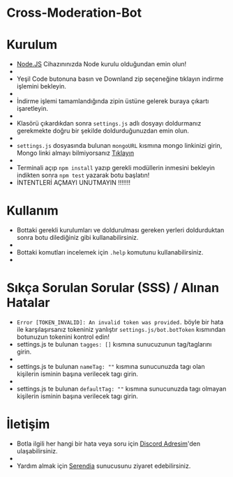 # Cross-Moderation-Bot

# Kurulum
* [Node.JS](https://nodejs.org/en/) Cihazınınızda Node kurulu olduğundan emin olun!
* 
* Yeşil Code butonuna basın ve Downland zip seçeneğine tıklayın indirme işlemini bekleyin.
* 
* İndirme işlemi tamamlandığında zipin üstüne gelerek buraya çıkartı işaretleyin.
* 
* Klasörü çıkardıkdan sonra `settings.js` adlı dosyayı doldurmanız gerekmekte doğru bir şekilde doldurduğunuzdan emin olun.
* 
* `settings.js` dosyasında bulunan `mongoURL` kısmına mongo linkinizi girin, Mongo linki almayı bilmiyorsanız [Tıklayın](https://www.youtube.com/watch?v=s_-gJn9GDus)
* 
* Terminali açıp `npm install` yazıp gerekli modüllerin inmesini bekleyin indikten sonra `npm test` yazarak botu başlatın!
* İNTENTLERİ AÇMAYI UNUTMAYIN !!!!!!!

# Kullanım
* Bottaki gerekli kurulumları ve doldurulması gereken yerleri doldurduktan sonra botu dilediğiniz gibi kullanabilirsiniz.
* 
* Bottaki komutları incelemek için `.help` komutunu kullanabilirsiniz.
* 
# Sıkça Sorulan Sorular (SSS) / Alınan Hatalar
* `Error [TOKEN_INVALID]: An invalid token was provided.` böyle bir hata ile karşılaşırsanız tokeniniz yanlıştır `settings.js/bot.botToken` kısmından botunuzun tokenini kontrol edin!
* settings.js te bulunan `tagges: []` kısmına sunucuzunun tag/taglarını girin.
* 
* settings.js te bulunan `nameTag: ""` kısmına sunucunuzda tagı olan kişilerin isminin başına verilecek tagı girin.
* 
* settings.js te bulunan `defaultTag: ""` kısmına sunucunuzda tagı olmayan kişilerin isminin başına verilecek tagı girin.

# İletişim
* Botla ilgili her hangi bir hata veya soru için [Discord Adresim](https://discord.com/users/799237103195127848)'den ulaşabilirsiniz.
* 
* Yardım almak için [Serendia](https://discord.gg/serendia) sunucusunu ziyaret edebilirsiniz.
